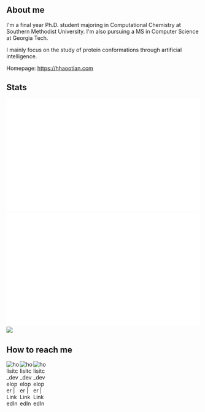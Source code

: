 
## About me

I'm a final year Ph.D. student majoring in Computational Chemistry at Southern Methodist University. I'm also pursuing a MS in Computer Science at Georgia Tech. 

I mainly focus on the study of protein conformations through artificial intelligence. 

Homepage: https://hhaootian.com

## Stats
![](https://github.com/hhaootian/github-stats/blob/main/overview.svg)
![](https://github.com/hhaootian/github-stats/blob/main/languages.svg)
![](https://github-profile-trophy.vercel.app/?username=htian97&theme=gruvbox&row=1&column=7&no-frame=true&no-bg=true)

## How to reach me

[<img align="left" alt="holisitc_developer | LinkedIn" width="35px" src="https://cdn.jsdelivr.net/npm/simple-icons@3.13.0/icons/linkedin.svg" />][linkedin]
[<img align="left" alt="holisitc_developer | LinkedIn" width="35px" src="https://cdn.jsdelivr.net/npm/simple-icons@3.13.0/icons/twitter.svg" />][twitter]
[<img align="left" alt="holisitc_developer | LinkedIn" width="35px" src="https://cdn.jsdelivr.net/npm/simple-icons@3.13.0/icons/googlescholar.svg" />][googlescholar]

[linkedin]: https://www.linkedin.com/in/hhaootian/
[twitter]: https://twitter.com/hhaootian
[googlescholar]: https://scholar.google.com/citations?user=X7ZR8J0AAAAJ
